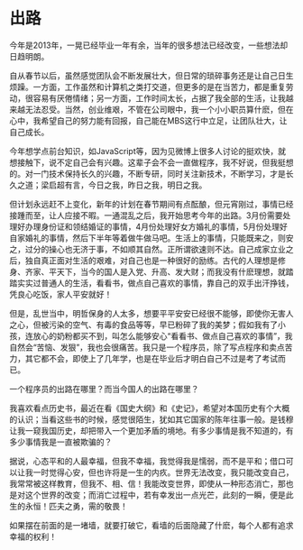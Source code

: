 # 出路

今年是2013年，一晃已经毕业一年有余，当年的很多想法已经改变，一些想法却日趋明朗。

自从春节以后，虽然感觉团队会不断发展壮大，但日常的琐碎事务还是让自己日生烦躁。一方面，工作虽然和计算机之类打交道，但更多的是在当苦力，都是重复劳动，很容易有厌倦情绪；另一方面，工作时间太长，占据了我全部的生活，让我越来越无法忍受。当然，创业维艰，不管在公司眼中，我一个小小职员算什麽，但在心中，我希望自己的努力能有回报，自己能在MBS这行中立足，让团队壮大，让自己成长。

今年想学点前台知识，如JavaScript等，因为见微博上很多人讨论的挺欢快，就想接触下，说不定自己会有兴趣。这辈子会不会一直做程序，我不好说，但我挺想的。对一门技术保持长久的兴趣，不断专研，同时关注新技术，不断学习，才是长久之道；梁启超有言，今日之我，昨日之我，明日之我。

但计划永远赶不上变化，新年的计划在春节期间有点酝酿，但元宵刚过，事情已经接踵而至，让人应接不暇。一通混乱之后，我开始思考今年的出路。3月份需要处理好办理身份证和领结婚证的事情，4月份处理好女方婚礼的事情，5月份处理好自家婚礼的事情，然后下半年等着做牛做马吧。生活上的事情，只能既来之，则安之，过分的操心也无济于事，不如顺其自然。正所谓欲速则不达。自己成家立业之后，独自真正面对生活的艰难，对自己也是一种很好的励练。古代的人理想是修身、齐家、平天下，当今的国人是入党、升高、发大财；而我没有什麽理想，就踏踏实实过普通人的生活，看看书，做点自己喜欢的事情，靠自己的双手出汗挣钱，凭良心吃饭，家人平安就好！

但是，乱世当中，明哲保身的人太多，想要平平安安已经很不能够，即使你无害人之心，但被污染的空气、有毒的食品等等，早已粉碎了我的美梦；假如我有了小孩，连放心的奶粉都买不到，叫怎么能够安心“看看书、做点自己喜欢的事情”，我自然会“苦恼、发狠”，我也会很痛苦。我只是一个程序员，除了写点程序和卖点苦力，其它都不会，即使上了几年学，也是在毕业后才明白自己不过是考了考试而已。

一个程序员的出路在哪里？而当今国人的出路在哪里？

我喜欢看点历史书，最近在看《国史大纲》和《史记》，希望对本国历史有个大概的认识；当看这些书的时候，感觉很陌生，犹如其它国家的陈年往事一般。是钱穆让我一窥我国历史，却把带入一个更加矛盾的境地。有多少事情是我不知道的，有多少事情我是一直被欺骗的？

据说，心态平和的人最幸福，但我不幸福，我觉得我是懦弱，而不是平和；借口可以让我一时觉得心安，但也许将是一生的内疚。世界无法改变，我只能改变自己，我常常被这样教育，但我不、相、信！我能改变世界，即使从一种形态消亡，那也是对这个世界的改变；而消亡过程中，若有幸发出一点光芒，此刻的一瞬，便是此生的永恒！匹夫之勇，需的敬畏！

如果摆在前面的是一堵墙，就要打破它，看墙的后面隐藏了什麽，每个人都有追求幸福的权利！


